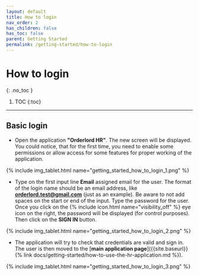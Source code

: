 ```yaml
---
layout: default
title: How to login
nav_order: 2
has_children: false
has_toc: false
parent: Getting Started
permalink: /getting-started/how-to-login
---
```


# How to login
{: .no_toc }

1. TOC
{:toc}

---


## Basic login
- Open the application **"Orderlord HR"**. The new screen will be displayed. You could notice, that for the first time, you need to enable some permissions or allow access for some features for proper working of the application.

{% include img_tablet.html name="getting_started_how_to_login_1.png" %}

- Type on the first input line **Email** assigned email for the user. The format of the login name should be an email address, like **orderlord.test@gmail.com** (just as an example). Be aware to not add spaces on the start or end of the input. Type the password for the user. Once you click on the {% include icon.html name="visibility_off" %} eye icon on the right, the password will be displayed (for control purposes). Then click on the <span class="text-orange-200">**SIGN IN**</span> button.

{% include img_tablet.html name="getting_started_how_to_login_2.png" %}

- The application will try to check that credentials are valid and sign in. The user is then moved to the [**main application page**]({{site.baseurl}}{% link docs/getting-started/how-to-use-the-hr-application.md %}).

{% include img_tablet.html name="getting_started_how_to_login_3.png" %}